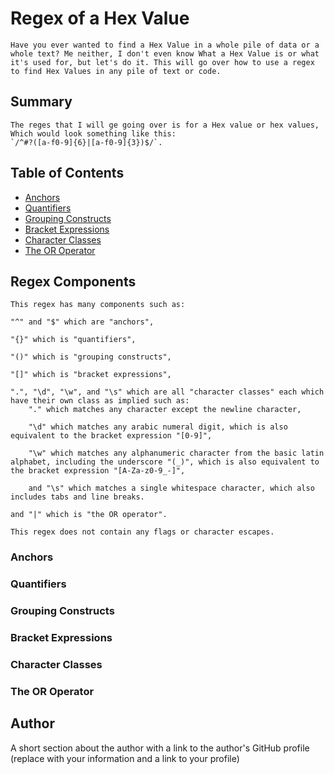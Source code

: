 # Regex of a Hex Value

    Have you ever wanted to find a Hex Value in a whole pile of data or a whole text? Me neither, I don't even know What a Hex Value is or what it's used for, but let's do it. This will go over how to use a regex to find Hex Values in any pile of text or code.

## Summary

    The reges that I will ge going over is for a Hex value or hex values, Which would look something like this: 
    `/^#?([a-f0-9]{6}|[a-f0-9]{3})$/`. 

## Table of Contents

- [Anchors](#anchors)
- [Quantifiers](#quantifiers)
- [Grouping Constructs](#grouping-constructs)
- [Bracket Expressions](#bracket-expressions)
- [Character Classes](#character-classes)
- [The OR Operator](#the-or-operator)

## Regex Components

    This regex has many components such as: 
    
    "^" and "$" which are "anchors", 

    "{}" which is "quantifiers", 

    "()" which is "grouping constructs", 

    "[]" which is "bracket expressions", 

    ".", "\d", "\w", and "\s" which are all "character classes" each which have their own class as implied such as:
        "." which matches any character except the newline character,

        "\d" which matches any arabic numeral digit, which is also equivalent to the bracket expression "[0-9]",

        "\w" which matches any alphanumeric character from the basic latin alphabet, including the underscore "(_)", which is also equivalent to the bracket expression "[A-Za-z0-9_-]",

        and "\s" which matches a single whitespace character, which also includes tabs and line breaks.
    
    and "|" which is "the OR operator".

    This regex does not contain any flags or character escapes.

### Anchors

### Quantifiers

### Grouping Constructs

### Bracket Expressions

### Character Classes

### The OR Operator

## Author

A short section about the author with a link to the author's GitHub profile (replace with your information and a link to your profile)
